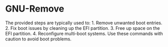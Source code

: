 # GNU-Remove
The provided steps are typically used to:  1. Remove unwanted boot entries. 2. Fix boot issues by cleaning up the EFI partition. 3. Free up space on the EFI partition. 4. Reconfigure multi-boot systems.  Use these commands with caution to avoid boot problems.
